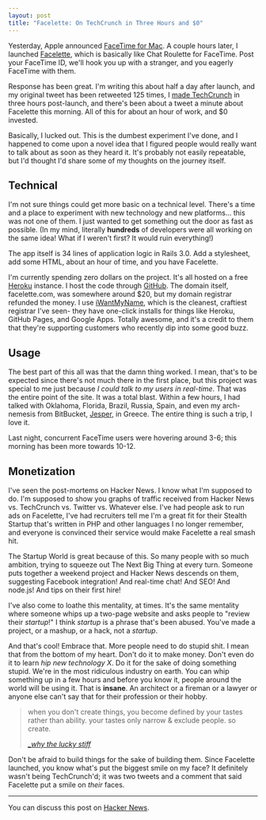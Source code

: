 ```yaml
---
layout: post
title: "Facelette: On TechCrunch in Three Hours and $0"
---
```


Yesterday, Apple announced [FaceTime for
Mac](http://www.apple.com/mac/facetime/). A couple hours later, I launched
[Facelette](http://facelette.com), which is basically like Chat Roulette for
FaceTime. Post your FaceTime ID, we'll hook you up with a stranger, and you
eagerly FaceTime with them.

Response has been great. I'm writing this about half a day after launch, and my
original tweet has been retweeted 125 times, I [made
TechCrunch](http://techcrunch.com/2010/10/20/facetime-chatroulette-facelette/)
in three hours post-launch, and there's been about a tweet a minute about
Facelette this morning. All of this for about an hour of work, and $0 invested.

Basically, I lucked out. This is the dumbest experiment I've done, and I
happened to come upon a novel idea that I figured people would really want to
talk about as soon as they heard it. It's probably not easily repeatable, but
I'd thought I'd share some of my thoughts on the journey itself.

## Technical

I'm not sure things could get more basic on a technical level. There's a time
and a place to experiment with new technology and new platforms... this was not
one of them. I just wanted to get something out the door as fast as possible.
(In my mind, literally **hundreds** of developers were all working on the same
idea! What if I weren't first? It would ruin everything!)

The app itself is 34 lines of application logic in Rails 3.0. Add a stylesheet,
add some HTML, about an hour of time, and you have Facelette.

I'm currently spending zero dollars on the project. It's all hosted on a free
<a href="http://heroku.com">Heroku</a> instance. I host the code through
[GitHub](http://github.com). The domain itself, facelette.com, was somewhere
around $20, but my domain registrar refunded the money. I use
[iWantMyName](http://iwantmyname.com), which is the cleanest, craftiest
registrar I've seen- they have one-click installs for things like Heroku,
GitHub Pages, and Google Apps. Totally awesome, and it's a credit to them that
they're supporting customers who recently dip into some good buzz.

## Usage

The best part of this all was that the damn thing worked. I mean, that's to be
expected since there's not much there in the first place, but this project was
special to me just because *I could talk to my users in real-time*. That was
the entire point of the site. It was a total blast. Within a few hours, I had
talked with Oklahoma, Florida, Brazil, Russia, Spain, and even my arch-nemesis
from BitBucket, [Jesper](http://twitter.com/jespern), in Greece. The entire
thing is such a trip, I love it.

Last night, concurrent FaceTime users were hovering around 3-6; this morning
has been more towards 10-12.

## Monetization

I've seen the post-mortems on Hacker News. I know what I'm supposed to do. I'm
supposed to show you graphs of traffic received from Hacker News vs. TechCrunch
vs. Twitter vs. Whatever else. I've had people ask to run ads on Facelette,
I've had recruiters tell me I'm a great fit for their Stealth Startup that's
written in PHP and other languages I no longer remember, and everyone is
convinced their service would make Facelette a real smash hit.

The Startup World is great because of this. So many people with so much
ambition, trying to squeeze out The Next Big Thing at every turn. Someone puts
together a weekend project and Hacker News descends on them, suggesting
Facebook integration! And real-time chat! And SEO! And node.js! And tips on
their first hire!

I've also come to loathe this mentality, at times. It's the same mentality
where someone whips up a two-page website and asks people to "review their
*startup*!" I think *startup* is a phrase that's been abused. You've made a
project, or a mashup, or a hack, not a *startup*.

And that's cool! Embrace that. More people need to do stupid shit. I mean that
from the bottom of my heart. Don't do it to make money. Don't even do it to
learn *hip new technology X*. Do it for the sake of doing something stupid.
We're in the most ridiculous industry on earth. You can whip something up in a
few hours and before you know it, people around the world will be using it.
That is **insane**. An architect or a fireman or a lawyer or anyone else can't
say that for their profession or their hobby.

> when you don't create things, you become defined by your tastes rather than
> ability. your tastes only narrow & exclude people. so create. 
>
> <cite>[_why the lucky
> stiff](http://favstar.fm/users/_why/status/881768089)</cite>

Don't be afraid to build things for the sake of building them. Since Facelette
launched, you know what's put the biggest smile on my face? It definitely
wasn't being TechCrunch'd; it was two tweets and a comment that said Facelette
put a smile on *their* faces.

- - -

You can discuss this post on [Hacker News](http://news.ycombinator.com/item?id=1816788).
